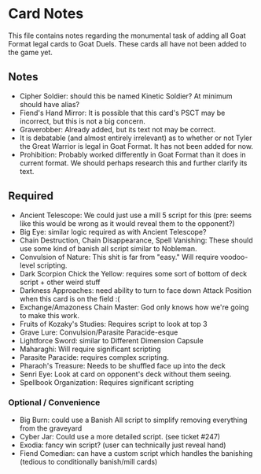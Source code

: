 # Card Notes

This file contains notes regarding the monumental task of adding all Goat Format legal cards to Goat Duels. These cards all have not been added to the game yet.

## Notes

-  Cipher Soldier: should this be named Kinetic Soldier? At minimum should have alias?
-  Fiend's Hand Mirror: It is possible that this card's PSCT may be incorrect, but this is not a big concern.
-  Graverobber: Already added, but its text not may be correct.
-  It is debatable (and almost entirely irrelevant) as to whether or not Tyler the Great Warrior is legal in Goat Format. It has not been added for now.
-  Prohibition: Probably worked differently in Goat Format than it does in current format. We should perhaps research this and further clarify its text.

## Required

-  Ancient Telescope: We could just use a mill 5 script for this (pre: seems like this would be wrong as it would reveal them to the opponent?)
-  Big Eye: similar logic required as with Ancient Telescope?
-  Chain Destruction, Chain Disappearance, Spell Vanishing: These should use some kind of banish all script similar to Nobleman.
-  Convulsion of Nature: This shit is far from "easy." Will require voodoo-level scripting.
-  Dark Scorpion Chick the Yellow: requires some sort of bottom of deck script + other weird stuff
-  Darkness Approaches: need ability to turn to face down Attack Position when this card is on the field :(
-  Exchange/Amazoness Chain Master: God only knows how we're going to make this work.
-  Fruits of Kozaky's Studies: Requires script to look at top 3
-  Grave Lure: Convulsion/Parasite Paracide-esque
-  Lightforce Sword: similar to Different Dimension Capsule
-  Maharaghi: Will require significant scripting
-  Parasite Paracide: requires complex scripting.
-  Pharaoh's Treasure: Needs to be shuffled face up into the deck
-  Senri Eye: Look at card on opponent's deck without them seeing.
-  Spellbook Organization: Requires significant scripting

### Optional / Convenience

-  Big Burn: could use a Banish All script to simplify removing everything from the graveyard
-  Cyber Jar: Could use a more detailed script. (see ticket #247)
-  Exodia: fancy win script? (user can technically just reveal hand)
-  Fiend Comedian: can have a custom script which handles the banishing (tedious to conditionally banish/mill cards)
